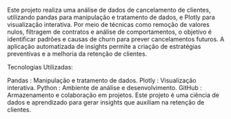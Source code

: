 Este projeto realiza uma análise de dados de cancelamento de clientes, utilizando pandas para manipulação e tratamento de dados, e Plotly para visualização interativa. Por meio de técnicas como remoção de valores nulos, filtragem de contratos e análise de comportamentos, o objetivo é identificar padrões e causas de churn para prever cancelamentos futuros. A aplicação automatizada de insights permite a criação de estratégias preventivas e a melhoria da retenção de clientes.

Tecnologias Utilizadas:

Pandas : Manipulação e tratamento de dados.
Plotly : Visualização interativa.
Python : Ambiente de análise e desenvolvimento.
GitHub : Armazenamento e colaboração em projetos.
Este projeto é uma ciência de dados e aprendizado para gerar insights que auxiliam na retenção de clientes.
